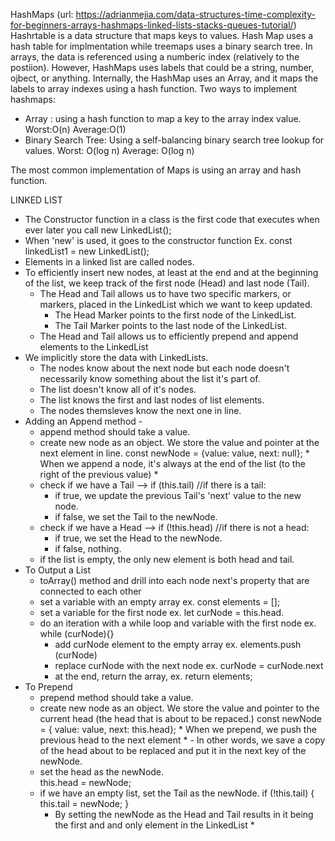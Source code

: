 HashMaps (url: https://adrianmejia.com/data-structures-time-complexity-for-beginners-arrays-hashmaps-linked-lists-stacks-queues-tutorial/)
Hashrtable is a data structure that maps keys to values. 
Hash Map uses a hash table for implmentation while treemaps uses a binary search tree. 
In arrays, the data is referenced using a numberic index (relatively to the postiion). 
However, HashMaps uses labels that could be a string, number, ojbect, or anything. 
Internally, the HashMap uses an Array, and it maps the labels to array indexes using a hash function. 
Two ways to implement hashmaps: 
- Array : using a hash function to map a key to the array index value. 
Worst:O(n) Average:O(1)
- Binary Search Tree: Using a self-balancing binary search tree lookup for values. 
Worst: O(log n) Average: O(log n)

The most common implementation of Maps is using an array and hash function. 

LINKED LIST
- The Constructor function in a class is the first code that executes when ever later you call new LinkedList();
- When 'new' is used, it goes to the constructor function Ex. const linkedList1 = new LinkedList();
- Elements in a linked list are called nodes. 
- To efficiently insert new nodes, at least at the end and at the beginning of the list, we keep track of the first node (Head) and last node (Tail). 
    - The Head and Tail allows us to have two specific markers, or markers, placed in the LinkedList which we want to keep updated.
        - The Head Marker points to the first node of the LinkedList. 
        - The Tail Marker points to the last node of the LinkedList.
    - The Head and Tail allows us to efficiently prepend and append elements to the LinkedList
- We implicitly store the data with LinkedLists. 
    - The nodes know about the next node but each node doesn't necessarily know something about the list it's part of. 
    - The list doesn't know all of it's nodes. 
    - The list knows the first and last nodes of list elements. 
    - The nodes themsleves know the next one in line. 
- Adding an Append method - 
    - append method should take a value. 
    - create new node as an object. We store the value and pointer at the next element in line. 
            const newNode = {value: value, next: null};
                * When we append a node, it's always at the end of the list (to the right of the previous value) *
    - check if we have a Tail --> if (this.tail) //if there is a tail:
        - if true, we update the previous Tail's 'next' value to the new node.
        - if false, we set the Tail to the newNode. 
    - check if we have a Head --> if (!this.head) //if there is not a head:
        - if true, we set the Head to the newNode.
        - if false, nothing. 
    - if the list is empty, the only new element is both head and tail. 
- To Output a List 
    - toArray() method and drill into each node next's property that are connected to each other
    - set a variable with an empty array ex. const elements = []; 
    - set a variable for the first node ex. let curNode = this.head.
    - do an iteration with a while loop and variable with the first node ex. while (curNode){}
        - add curNode element to the empty array ex. elements.push (curNode)
        - replace curNode with the next node ex. curNode = curNode.next
        - at the end, return the array, ex. return elements; 
- To Prepend 
    - prepend method should take a value. 
    - create new node as an object. We store the value and pointer to the current head (the head that is about to be repaced.)
            const newNode = { value: value, next: this.head};
                * When we prepend, we push the previous head to the next element * 
                    - In other words, we save a copy of the head about to be replaced and put it in the next key of the newNode. 
    - set the head as the newNode.   
            this.head = newNode;
    - if we have an empty list, set the Tail as the newNode. 
        if (!this.tail) {
                this.tail = newNode;
            }
        * By setting the newNode as the Head and Tail results in it being the first and and only element in the LinkedList *

